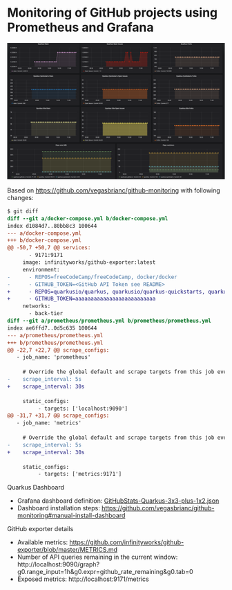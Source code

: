 # Monitoring of GitHub projects using Prometheus and Grafana

![Quarkus GH monitoring](quarkus-monitoring.png)

Based on https://github.com/vegasbrianc/github-monitoring with following changes:
```diff
$ git diff
diff --git a/docker-compose.yml b/docker-compose.yml
index d1084d7..80bb8c3 100644
--- a/docker-compose.yml
+++ b/docker-compose.yml
@@ -50,7 +50,7 @@ services:
       - 9171:9171
     image: infinityworks/github-exporter:latest
     environment:
-      - REPOS=freeCodeCamp/freeCodeCamp, docker/docker
-      - GITHUB_TOKEN=<GitHub API Token see README>
+      - REPOS=quarkusio/quarkus, quarkusio/quarkus-quickstarts, quarkusio/quarkusio.github.io
+      - GITHUB_TOKEN=aaaaaaaaaaaaaaaaaaaaaaaaaa
     networks:
       - back-tier
diff --git a/prometheus/prometheus.yml b/prometheus/prometheus.yml
index ae6ffd7..0d5c635 100644
--- a/prometheus/prometheus.yml
+++ b/prometheus/prometheus.yml
@@ -22,7 +22,7 @@ scrape_configs:
   - job_name: 'prometheus'

     # Override the global default and scrape targets from this job every 5 seconds.
-    scrape_interval: 5s
+    scrape_interval: 30s

     static_configs:
          - targets: ['localhost:9090']
@@ -31,7 +31,7 @@ scrape_configs:
   - job_name: 'metrics'

     # Override the global default and scrape targets from this job every 5 seconds.
-    scrape_interval: 5s
+    scrape_interval: 30s

     static_configs:
          - targets: ['metrics:9171']
```

Quarkus Dashboard
 - Grafana dashboard definition: [GitHubStats-Quarkus-3x3-plus-1x2.json](GitHubStats-Quarkus-3x3-plus-1x2.json)
 - Dashboard installation steps: https://github.com/vegasbrianc/github-monitoring#manual-install-dashboard

GitHub exporter details
 - Available metrics: https://github.com/infinityworks/github-exporter/blob/master/METRICS.md
 - Number of API queries remaining in the current window: http://localhost:9090/graph?g0.range_input=1h&g0.expr=github_rate_remaining&g0.tab=0
 - Exposed metrics: http://localhost:9171/metrics